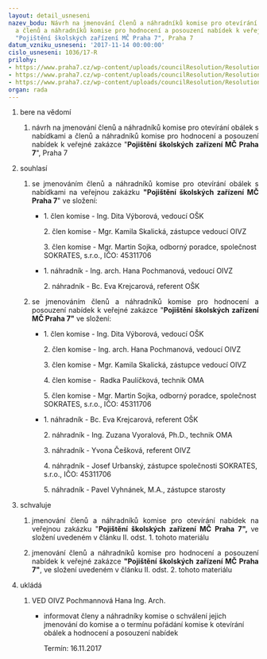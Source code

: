 ```yaml
---
layout: detail_usneseni
nazev_bodu: Návrh na jmenování členů a náhradníků komise pro otevírání obálek s nabídkami
  a členů a náhradníků komise pro hodnocení a posouzení nabídek k veřejné zakázce
  "Pojištění školských zařízení MČ Praha 7", Praha 7
datum_vzniku_usneseni: '2017-11-14 00:00:00'
cislo_usneseni: 1036/17-R
prilohy:
- https://www.praha7.cz/wp-content/uploads/councilResolution/Resolutions/29072/export/1Duvodovazprava~268500.docx
- https://www.praha7.cz/wp-content/uploads/councilResolution/Resolutions/29072/export/2Usnesenic0985overene~268499.pdf
- https://www.praha7.cz/wp-content/uploads/councilResolution/Resolutions/29072/export/export~294861.pdf
organ: rada
---
```

<ol class="urzList_view" id="urzList">
<li id="" class="urzClass1"><span name="1">bere na vědomí</span> 
<ol class="urzOlClass">
<li id="" class="urzClass2" style="TEXT-ALIGN: justify"><span><p style="text-align: justify;" data-mce-style="text-align: justify;">návrh na jmenování členů a náhradníků komise pro otevírání obálek s nabídkami a členů a náhradníků komise pro hodnocení a posouzení nabídek k veřejné zakázce "<strong>Pojištění školských zařízení MČ Praha 7</strong>", Praha 7<br></p></span></li></ol></li>

<li id="" class="urzClass1"><span name="26">souhlasí</span> 
<ol class="urzOlClass">
<li id="" class="urzClass2" style="text-align: justify;"><span><p style="text-align: justify;" data-mce-style="text-align: justify;">se jmenováním členů a náhradníků komise pro otevírání obálek s nabídkami na veřejnou zakázku <strong>"Pojištění školských zařízení MČ Praha 7</strong>" ve složení:</p></span>
<ul class="urzUlClass">
<li id="" class="urzClass3" style="TEXT-ALIGN: left"><span><p style="text-align: left;" data-mce-style="text-align: left;">1. člen komise - Ing. Dita Výborová, vedoucí OŠK<br></p><p style="text-align: left;" data-mce-style="text-align: left;">2. člen komise - Mgr. Kamila Skalická, zástupce vedoucí OIVZ<br></p><p style="text-align: left;" data-mce-style="text-align: left;">3. člen komise - Mgr. Martin Sojka, odborný poradce, společnost SOKRATES, s.r.o., IČO: 45311706<br></p></span></li>
<li id="" class="urzClass3" style="TEXT-ALIGN: left"><span><p style="text-align: left;" data-mce-style="text-align: left;">1. náhradník - Ing. arch. Hana Pochmanová, vedoucí OIVZ<br></p><p style="text-align: left;" data-mce-style="text-align: left;">2. náhradník - Bc. Eva Krejcarová, referent OŠK<br></p></span></li></ul></li>
<li id="" class="urzClass2" style="TEXT-ALIGN: justify"><span><p style="TEXT-ALIGN: justify" data-mce-style="text-align: justify;">se jmenováním členů a náhradníků komise pro hodnocení a posouzení nabídek k veřejné zakázce "<strong style="TEXT-ALIGN: justify" data-mce-style="text-align: justify;">Pojištění školských zařízení MČ Praha 7"</strong> ve složení:</p></span>
<ul class="urzUlClass">
<li id="" class="urzClass3" style="TEXT-ALIGN: left"><span><p>1. člen komise - Ing. Dita Výborová, vedoucí OŠK<br></p><p>2. člen komise - Ing. arch. Hana Pochmanová, vedoucí OIVZ</p><p>3. člen komise - Mgr. Kamila Skalická, zástupce vedoucí OIVZ<br></p><p>4.&nbsp;člen komise -&nbsp; Radka Paulíčková, technik OMA<br></p><p>5. člen komise - Mgr. Martin Sojka, odborný poradce, společnost SOKRATES, s.r.o., IČO: 45311706<br></p></span></li>
<li id="" class="urzClass3" style="TEXT-ALIGN: left"><span><p>1. náhradník - Bc. Eva Krejcarová, referent OŠK<br></p><p>2. náhradník - Ing. Zuzana Vyoralová, Ph.D., technik OMA<br></p><p>3. náhradník - Yvona Češková, referent OIVZ<br></p><p>4. náhradník - Josef Urbanský, zástupce společnosti SOKRATES, s.r.o., IČO: 45311706<br></p><p>5. náhradník - Pavel Vyhnánek, M.A., zástupce starosty<br></p></span></li></ul></li></ol></li>
<li id="" class="urzClass1"><span name="24">schvaluje</span> 
<ol class="urzOlClass">
<li id="" class="urzClass2" style="TEXT-ALIGN: justify"><span><p style="TEXT-ALIGN: justify" data-mce-style="text-align: justify;">jmenování členů a náhradníků komise pro otevírání nabídek na veřejnou zakázku "<strong>Pojištění školských zařízení MČ Praha 7", </strong>ve složení uvedeném v článku II. odst. 1. tohoto materiálu</p></span></li>
<li id="" class="urzClass2" style="TEXT-ALIGN: justify"><span><p style="TEXT-ALIGN: justify" data-mce-style="text-align: justify;">jmenování členů a náhradníků komise pro hodnocení a posouzení nabídek k veřejné zakázce <strong>"Pojištění školských zařízení MČ Praha 7"</strong>, ve složení uvedeném v článku II. odst. 2. tohoto materiálu</p></span></li></ol></li><li class="urzClass1" id="urzUkoly"><span name="1">ukládá</span><ol class="urzOlClass"><li class="urzClass2"><span><p>VED OIVZ Pochmannová Hana Ing. Arch.</p></span><ul class="urzUlClass"><li class="urzClass3"><span><p>informovat členy a náhradníky komise o schválení jejich jmenování do komise a o termínu pořádání komise k otevírání obálek a hodnocení a posouzení nabídek</p></span><span class="urzUkolTermin">  Termín:&nbsp;16.11.2017</span></li></ul></li></ol></li>
</ol>